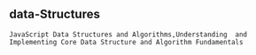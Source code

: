 ## data-Structures
``JavaScript Data Structures and Algorithms,Understanding 
and Implementing Core Data Structure and Algorithm Fundamentals``
   
